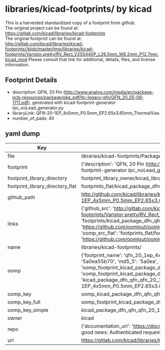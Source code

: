 # libraries/kicad-footprints/ by kicad  
This is a harvested standardized copy of a footprint from github.  
The original project can be found at:  
https://gitlab.com/kicad/libraries/kicad-footprints  
The original footprint can be found at:
http://gitlab.com/kicad/libraries/kicad-footprints//blob/master/tmp/libraries/kicad-footprints/Varistor.pretty/RV_Rect_V25S440P_L26.5mm_W8.2mm_P12.7mm.kicad_mod
Please consult that link for additional, details, files, and license information.  
## Footprint Details
* description: QFN, 20 Pin (http://www.analog.com/media/en/package-pcb-resources/package/pkg_pdf/ltc-legacy-qfn/QFN_20_05-08-1711.pdf), generated with kicad-footprint-generator ipc_noLead_generator.py  
* libraryLink: QFN-20-1EP_4x5mm_P0.5mm_EP2.65x3.65mm_ThermalVias  
* number_of_pads: 40  
## yaml dump  
| Key | Value |  
| --- | --- |  
| file | libraries/kicad-footprints/Package_DFN_QFN.pretty/QFN-20-1EP_4x5mm_P0.5mm_EP2.65x3.65mm_ThermalVias.kicad_mod |  
| footprint | {'description': 'QFN, 20 Pin (http://www.analog.com/media/en/package-pcb-resources/package/pkg_pdf/ltc-legacy-qfn/QFN_20_05-08-1711.pdf), generated with kicad-footprint-generator ipc_noLead_generator.py', 'libraryLink': 'QFN-20-1EP_4x5mm_P0.5mm_EP2.65x3.65mm_ThermalVias', 'number_of_pads': 40} |  
| footprint_library_directory | footprint_library_owner/kicad_libraries/kicad-footprints/ |  
| footprint_library_directory_flat | footprints_flat/kicad_package_dfn_qfn_qfn_20_1ep_4x5mm_p0_5mm_ep2_65x3_65mm_thermalvias/working |  
| github_path | http://github.com/kicad/libraries/kicad-footprints//blob/master/tmp/libraries/kicad-footprints/Package_DFN_QFN.pretty/QFN-20-1EP_4x5mm_P0.5mm_EP2.65x3.65mm_ThermalVias.kicad_mod |  
| links | {'github_src': 'http://gitlab.com/kicad/libraries/kicad-footprints//blob/master/tmp/libraries/kicad-footprints/Varistor.pretty/RV_Rect_V25S440P_L26.5mm_W8.2mm_P12.7mm.kicad_mod', 'github_src_repo': 'https://gitlab.com/kicad/libraries/kicad-footprints', 'oomp_bot': 'footprints/kicad_package_dfn_qfn_qfn_20_1ep_4x5mm_p0_5mm_ep2_65x3_65mm_thermalvias/working', 'oomp_bot_github': 'https://github.com/oomlout/oomlout_oomp_footprint_bot/tree/main/footprints/kicad_package_dfn_qfn_qfn_20_1ep_4x5mm_p0_5mm_ep2_65x3_65mm_thermalvias/working', 'oomp_src_flat': 'footprints_flat/footprints_flat/kicad_package_dfn_qfn_qfn_20_1ep_4x5mm_p0_5mm_ep2_65x3_65mm_thermalvias/working', 'oomp_src_flat_github': 'https://github.com/oomlout/oomlout_oomp_footprint_src/tree/main/footprints_flat/kicad_package_dfn_qfn_qfn_20_1ep_4x5mm_p0_5mm_ep2_65x3_65mm_thermalvias/working'} |  
| name | libraries/kicad-footprints/ |  
| oomp | {'footprint_name': 'qfn_20_1ep_4x5mm_p0_5mm_ep2_65x3_65mm_thermalvias', 'library_name': 'package_dfn_qfn', 'md5': '5a0ea55b70ac7b8786ca872f87256467', 'md5_10': '5a0ea55b70', 'md5_5': '5a0ea', 'md5_6': '5a0ea5', 'oomp_key': 'oomp_kicad_package_dfn_qfn_qfn_20_1ep_4x5mm_p0_5mm_ep2_65x3_65mm_thermalvias', 'oomp_key_extra': 'oomp_footprint_kicad_package_dfn_qfn_qfn_20_1ep_4x5mm_p0_5mm_ep2_65x3_65mm_thermalvias', 'oomp_key_full': 'oomp_footprint_kicad_package_dfn_qfn_qfn_20_1ep_4x5mm_p0_5mm_ep2_65x3_65mm_thermalvias_5a0ea5', 'oomp_key_simple': 'kicad_package_dfn_qfn_qfn_20_1ep_4x5mm_p0_5mm_ep2_65x3_65mm_thermalvias', 'original_filename': 'libraries/kicad-footprints/Package_DFN_QFN.pretty/QFN-20-1EP_4x5mm_P0.5mm_EP2.65x3.65mm_ThermalVias.kicad_mod', 'owner_name': 'kicad'} |  
| oomp_key | oomp_kicad_package_dfn_qfn_qfn_20_1ep_4x5mm_p0_5mm_ep2_65x3_65mm_thermalvias |  
| oomp_key_full | oomp_footprint_kicad_package_dfn_qfn_qfn_20_1ep_4x5mm_p0_5mm_ep2_65x3_65mm_thermalvias |  
| oomp_key_simple | kicad_package_dfn_qfn_qfn_20_1ep_4x5mm_p0_5mm_ep2_65x3_65mm_thermalvias |  
| owner | kicad |  
| repo | {'documentation_url': 'https://docs.github.com/rest/overview/resources-in-the-rest-api#rate-limiting', 'message': "API rate limit exceeded for 84.66.173.59. (But here's the good news: Authenticated requests get a higher rate limit. Check out the documentation for more details.)"} |  
| url | https://gitlab.com/kicad/libraries/kicad-footprints |  

